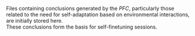 Files containing conclusions generated by the *PFC*, particularly those related to the need for self-adaptation based on environmental interactions, are initially stored here.  
These conclusions form the basis for self-finetuning sessions.
